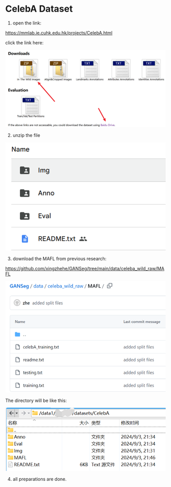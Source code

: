 # CelebA Dataset

1. open the link:

https://mmlab.ie.cuhk.edu.hk/projects/CelebA.html

click the link here:

![alt text](image1.png)

2. unzip the file

![alt text](image2.png)

3. download the MAFL from previous research:

https://github.com/xingzhehe/GANSeg/tree/main/data/celeba_wild_raw/MAFL

![alt text](image3.png)

The directory will be like this:

![alt text](image4.png)

4. all preparations are done.